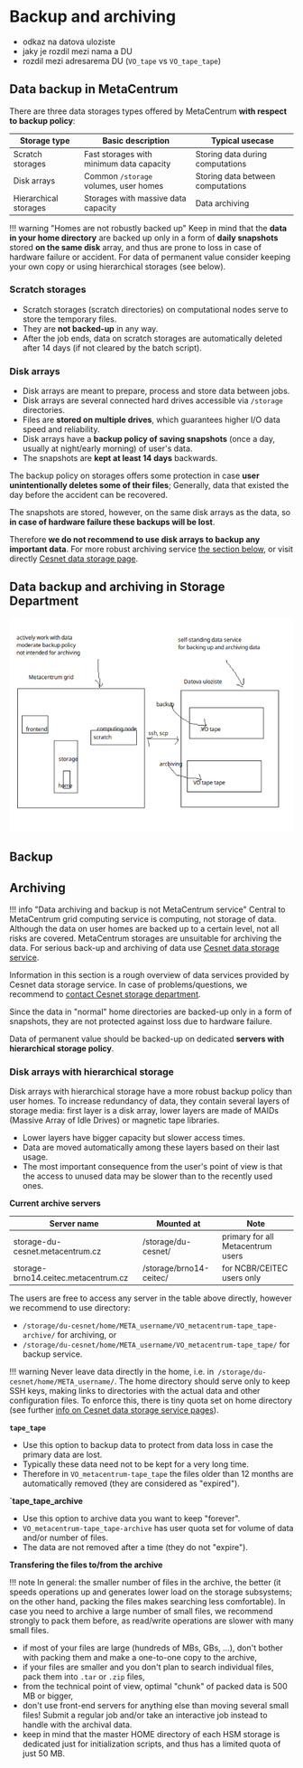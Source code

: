 # Backup and archiving

- odkaz na datova uloziste
- jaky je rozdil mezi nama a DU
- rozdil mezi adresarema DU (`VO_tape` vs `VO_tape_tape`)


## Data backup in MetaCentrum 

There are three data storages types offered by MetaCentrum **with respect to backup policy**:

| Storage type 	 | Basic description | Typical usecase| 
|----------------|-------------------|----------------|
| Scratch storages | Fast storages with minimum data capacity | Storing data during computations |
| Disk arrays | Common `/storage` volumes, user homes | Storing data between computations |
| Hierarchical storages | Storages with massive data capacity | Data archiving |

!!! warning "Homes are not robustly backed up"
    Keep in mind that the **data in your home directory** are backed up only in a form of **daily snapshots** stored **on the same disk** array, and thus are prone to loss in case of hardware failure or accident. For data of permanent value consider keeping your own copy or using hierarchical storages (see below).

### Scratch storages

- Scratch storages (scratch directories) on computational nodes serve to store the temporary files. 
- They are **not backed-up** in any way.
- After the job ends, data on scratch storages are automatically deleted after 14 days (if not cleared by the batch script).

### Disk arrays

- Disk arrays are meant to prepare, process and store data between jobs.
- Disk arrays are several connected hard drives accessible via `/storage` directories.
- Files are **stored on multiple drives**, which guarantees higher I/O data speed and reliability.
- Disk arrays have a **backup policy of saving snapshots** (once a day, usually at night/early morning) of user's data.
- The snapshots are **kept at least 14 days** backwards.

The backup policy on storages offers some protection in case **user unintentionally deletes some of their files**; Generally, data that existed the day before the accident can be recovered. 

The snapshots are stored, however, on the same disk arrays as the data, so **in case of hardware failure these backups will be lost**. 

Therefore **we do not recommend to use disk arrays to backup any important data**. For more robust archiving service [the section below](/advanced/work-data/#data-archiving), or visit directly [Cesnet data storage page](https://du.cesnet.cz/en/start).

## Data backup and archiving in Storage Department

![pic](templ_001.png)

## Backup

## Archiving

!!! info "Data archiving and backup is not MetaCentrum service"
    Central to MetaCentrum grid computing service is computing, not storage of data. Although the data on user homes are backed up to a certain level, not all risks are covered. MetaCentrum storages are unsuitable for archiving the data. For serious back-up and archiving of data use [Cesnet data storage service](https://du.cesnet.cz/en/start).

Information in this section is a rough overview of data services provided by Cesnet data storage service. In case of problems/questions, we recommend to [contact Cesnet storage department](https://du.cesnet.cz/en/o_nas/start).

Since the data in "normal" home directories are backed-up only in a form of snapshots, they are not protected against loss due to hardware failure.

Data of permanent value should be backed-up on dedicated **servers with hierarchical storage policy**.

### Disk arrays with hierarchical storage

Disk arrays with hierarchical storage have a more robust backup policy than user homes. To increase redundancy of data, they contain several layers of storage media: first layer is a disk array, lower layers are made of MAIDs (Massive Array of Idle Drives) or magnetic tape libraries.

- Lower layers have bigger capacity but slower access times.
- Data are moved automatically among these layers based on their last usage.
- The most important consequence from the user's point of view is that the access to unused data may be slower than to the recently used ones.

**Current archive servers**

| Server name | Mounted at | Note |
|-------------|------------|-------|
| storage-du-cesnet.metacentrum.cz | /storage/du-cesnet/ | primary for all Metacentrum users |
| storage-brno14.ceitec.metacentrum.cz | /storage/brno14-ceitec/ | for NCBR/CEITEC users only |

The users are free to access any server in the table above directly, however we recommend to use directory:

- `/storage/du-cesnet/home/META_username/VO_metacentrum-tape_tape-archive/` for archiving, or
- `/storage/du-cesnet/home/META_username/VO_metacentrum-tape_tape/` for backup service.

!!! warning
    Never leave data directly in the home, i.e. in` /storage/du-cesnet/home/META_username/`. The home directory should serve only to keep SSH keys, making links to directories with the actual data and other configuration files. To enforce this, there is tiny quota set on home directory (see further [info on Cesnet data storage service pages](https://du.cesnet.cz/en/navody/home-migrace-plzen/start)).

**`tape_tape`**

- Use this option to backup data to protect from data loss in case the primary data are lost.
- Typically these data need not to be kept for a very long time.
- Therefore in `VO_metacentrum-tape_tape` the files older than 12 months are automatically removed (they are considered as "expired").

**`tape_tape_archive**

- Use this option to archive data you want to keep "forever".
- `VO_metacentrum-tape_tape-archive` has user quota set for volume of data and/or number of files.
- The data are not removed after a time (they do not "expire").

**Transfering the files to/from the archive**

!!! note 
    In general: the smaller number of files in the archive, the better (it speeds operations up and generates lower load on the storage subsystems; on the other hand, packing the files makes searching less comfortable). In case you need to archive a large number of small files, we recommend strongly to pack them before, as read/write operations are slower with many small files.

- if most of your files are large (hundreds of MBs, GBs, ...), don't bother with packing them and make a one-to-one copy to the archive,
- if your files are smaller and you don't plan to search individual files, pack them into `.tar` or `.zip` files,
- from the technical point of view, optimal "chunk" of packed data is 500 MB or bigger,
- don't use front-end servers for anything else than moving several small files! Submit a regular job and/or take an interactive job instead to handle with the archival data.
- keep in mind that the master HOME directory of each HSM storage is dedicated just for initialization scripts, and thus has a limited quota of just 50 MB.

<!--
!!! todo
    Plus sem dat tez veci z [Politika zalohovani](https://wiki.metacentrum.cz/wiki/Politika_zalohovani)
-->





